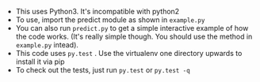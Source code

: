 * This uses Python3. It's incompatible with python2 
* To use, import the predict module as shown in `example.py`
* You can also run `predict.py` to get a simple interactive example of how the code works. (It's really simple though. You should use the method in `example.py` intead).
* This code uses `py.test` . Use the virtualenv one directory upwards to install it via pip
* To check out the tests, just run `py.test` or `py.test -q`